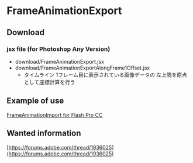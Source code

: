 # FrameAnimationExport

## Download

### jsx file (for Photoshop Any Version)

* download/FrameAnimationExport.jsx
* download/FrameAnimationExportAlongFrame1Offset.jsx
	* タイムライン 1フレーム目に表示されている画像データの 左上隅を原点として座標計算を行う

## Example of use

[FrameAnimationImport for Flash Pro CC](https://github.com/siratama/FrameAnimationImport)

## Wanted information

[https://forums.adobe.com/thread/1936025](https://forums.adobe.com/thread/1936025)
